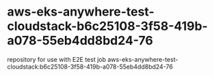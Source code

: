 # aws-eks-anywhere-test-cloudstack-b6c25108-3f58-419b-a078-55eb4dd8bd24-76
repository for use with E2E test job aws-eks-anywhere-test-cloudstack:b6c25108-3f58-419b-a078-55eb4dd8bd24-76

